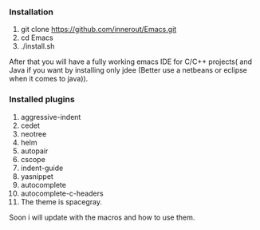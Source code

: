 ### Installation
1. git clone https://github.com/innerout/Emacs.git
2. cd Emacs
3. ./install.sh

After that you will have a fully working emacs IDE for C/C++ projects( 
and Java if you want by installing only jdee (Better use a netbeans or 
eclipse when it comes to java)).

### Installed plugins
1. aggressive-indent
2. cedet
3. neotree
4. helm
5. autopair
6. cscope
7. indent-guide
8. yasnippet
9. autocomplete
10. autocomplete-c-headers
11. The theme is spacegray.

Soon i will update with the macros and how to use them.

